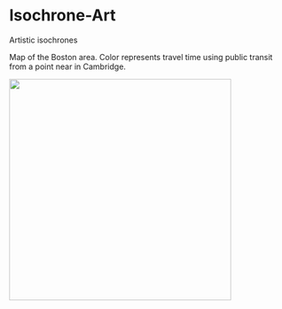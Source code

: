 # Isochrone-Art
Artistic isochrones

Map of the Boston area. Color represents travel time using public transit from a point near in Cambridge.

<img src="https://github.com/5centmike/Isochrone-Art/blob/main/finalfig.png" width="400" height="400">
